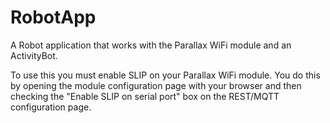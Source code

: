 # RobotApp
A Robot application that works with the Parallax WiFi module and an ActivityBot.

To use this you must enable SLIP on your Parallax WiFi module. You do this by opening the
module configuration page with your browser and then checking the "Enable SLIP on serial port"
box on the REST/MQTT configuration page.
